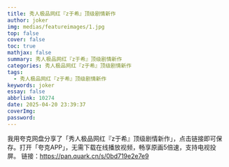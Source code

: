 ```yaml
---
title: 秀人极品网红『z于希』顶级剧情新作
author: joker
img: medias/featureimages/1.jpg
top: false
cover: false
toc: true
mathjax: false
summary: 秀人极品网红『z于希』顶级剧情新作
categories: 秀人极品网红『z于希』顶级剧情新作
tags:
  - 秀人极品网红『z于希』顶级剧情新作
keywords: joker
essay: false
abbrlink: 10274
date: 2025-04-20 23:39:37
coverImg:
password:
---
```


我用夸克网盘分享了「秀人极品网红『z于希』顶级剧情新作」，点击链接即可保存。打开「夸克APP」，无需下载在线播放视频，畅享原画5倍速，支持电视投屏。
链接：https://pan.quark.cn/s/0bd719e2e7e9
